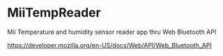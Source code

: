 # MiiTempReader
Mii Temperature and humidity sensor reader app thru Web Bluetooth API

https://developer.mozilla.org/en-US/docs/Web/API/Web_Bluetooth_API
